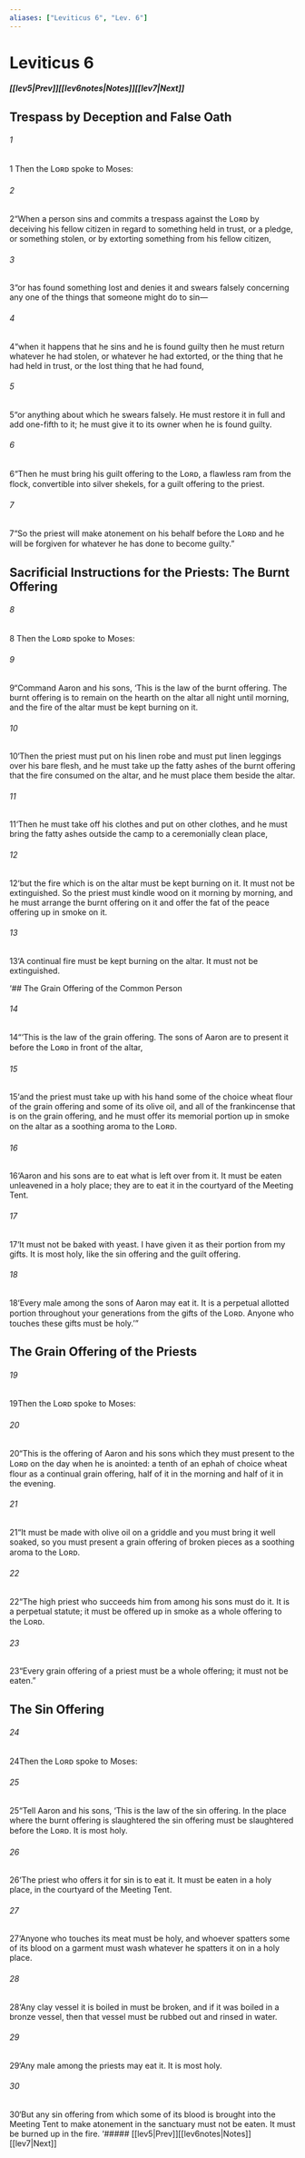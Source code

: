 ```yaml
---
aliases: ["Leviticus 6", "Lev. 6"]
---
```

# Leviticus 6
##### <span class=arrow-left></span>[[lev5|Prev]]<span class=navigation-separator></span>[[lev6notes|Notes]]<span class=navigation-separator></span>[[lev7|Next]]<span class=arrow-right></span>
## Trespass by Deception and False Oath
###### 1
<span class=verse-first>1</span> Then the Lᴏʀᴅ spoke to Moses:
###### 2
<span class=verse-body>2</span>“When a person sins and commits a trespass against the Lᴏʀᴅ by deceiving his fellow citizen in regard to something held in trust, or a pledge, or something stolen, or by extorting something from his fellow citizen,
###### 3
<span class=verse-body>3</span>“or has found something lost and denies it and swears falsely concerning any one of the things that someone might do to sin—
###### 4
<span class=verse-body>4</span>“when it happens that he sins and he is found guilty then he must return whatever he had stolen, or whatever he had extorted, or the thing that he had held in trust, or the lost thing that he had found,
###### 5
<span class=verse-body>5</span>“or anything about which he swears falsely. He must restore it in full and add one-fifth to it; he must give it to its owner when he is found guilty.
###### 6
<span class=verse-body>6</span>“Then he must bring his guilt offering to the Lᴏʀᴅ, a flawless ram from the flock, convertible into silver shekels, for a guilt offering to the priest.
###### 7
<span class=verse-body>7</span>“So the priest will make atonement on his behalf before the Lᴏʀᴅ and he will be forgiven for whatever he has done to become guilty.”
## Sacrificial Instructions for the Priests: The Burnt Offering
###### 8
<span class=verse-first>8</span> Then the Lᴏʀᴅ spoke to Moses:
###### 9
<span class=verse-body>9</span>“Command Aaron and his sons, ‘This is the law of the burnt offering. The burnt offering is to remain on the hearth on the altar all night until morning, and the fire of the altar must be kept burning on it.
###### 10
<span class=verse-body>10</span>‘Then the priest must put on his linen robe and must put linen leggings over his bare flesh, and he must take up the fatty ashes of the burnt offering that the fire consumed on the altar, and he must place them beside the altar.
###### 11
<span class=verse-body>11</span>‘Then he must take off his clothes and put on other clothes, and he must bring the fatty ashes outside the camp to a ceremonially clean place,
###### 12
<span class=verse-body>12</span>‘but the fire which is on the altar must be kept burning on it. It must not be extinguished. So the priest must kindle wood on it morning by morning, and he must arrange the burnt offering on it and offer the fat of the peace offering up in smoke on it.
###### 13
<span class=verse-body>13</span>‘A continual fire must be kept burning on the altar. It must not be extinguished.
<div class=paragraph-break></div>

‘## The Grain Offering of the Common Person
<div class=paragraph-break></div>

###### 14
<span class=verse-first>14</span>“‘This is the law of the grain offering. The sons of Aaron are to present it before the Lᴏʀᴅ in front of the altar,
###### 15
<span class=verse-body>15</span>‘and the priest must take up with his hand some of the choice wheat flour of the grain offering and some of its olive oil, and all of the frankincense that is on the grain offering, and he must offer its memorial portion up in smoke on the altar as a soothing aroma to the Lᴏʀᴅ.
###### 16
<span class=verse-body>16</span>‘Aaron and his sons are to eat what is left over from it. It must be eaten unleavened in a holy place; they are to eat it in the courtyard of the Meeting Tent.
###### 17
<span class=verse-body>17</span>‘It must not be baked with yeast. I have given it as their portion from my gifts. It is most holy, like the sin offering and the guilt offering.
###### 18
<span class=verse-body>18</span>‘Every male among the sons of Aaron may eat it. It is a perpetual allotted portion throughout your generations from the gifts of the Lᴏʀᴅ. Anyone who touches these gifts must be holy.’”
## The Grain Offering of the Priests
###### 19
<span class=verse-first>19</span>Then the Lᴏʀᴅ spoke to Moses:
###### 20
<span class=verse-body>20</span>“This is the offering of Aaron and his sons which they must present to the Lᴏʀᴅ on the day when he is anointed: a tenth of an ephah of choice wheat flour as a continual grain offering, half of it in the morning and half of it in the evening.
###### 21
<span class=verse-body>21</span>“It must be made with olive oil on a griddle and you must bring it well soaked, so you must present a grain offering of broken pieces as a soothing aroma to the Lᴏʀᴅ.
###### 22
<span class=verse-body>22</span>“The high priest who succeeds him from among his sons must do it. It is a perpetual statute; it must be offered up in smoke as a whole offering to the Lᴏʀᴅ.
###### 23
<span class=verse-body>23</span>“Every grain offering of a priest must be a whole offering; it must not be eaten.”
## The Sin Offering
###### 24
<span class=verse-first>24</span>Then the Lᴏʀᴅ spoke to Moses:
###### 25
<span class=verse-body>25</span>“Tell Aaron and his sons, ‘This is the law of the sin offering. In the place where the burnt offering is slaughtered the sin offering must be slaughtered before the Lᴏʀᴅ. It is most holy.
###### 26
<span class=verse-body>26</span>‘The priest who offers it for sin is to eat it. It must be eaten in a holy place, in the courtyard of the Meeting Tent.
###### 27
<span class=verse-body>27</span>‘Anyone who touches its meat must be holy, and whoever spatters some of its blood on a garment must wash whatever he spatters it on in a holy place.
###### 28
<span class=verse-body>28</span>‘Any clay vessel it is boiled in must be broken, and if it was boiled in a bronze vessel, then that vessel must be rubbed out and rinsed in water.
###### 29
<span class=verse-body>29</span>‘Any male among the priests may eat it. It is most holy.
###### 30
<span class=verse-body>30</span>‘But any sin offering from which some of its blood is brought into the Meeting Tent to make atonement in the sanctuary must not be eaten. It must be burned up in the fire.
<span class=arrow-right></span>‘##### <span class=arrow-left></span>[[lev5|Prev]]<span class=navigation-separator></span>[[lev6notes|Notes]]<span class=navigation-separator></span>[[lev7|Next]]